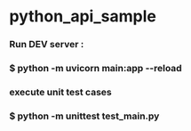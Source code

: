 # python_api_sample

### Run DEV server : 
### $ python -m uvicorn main:app --reload
### execute unit test cases
### $ python -m unittest test_main.py 